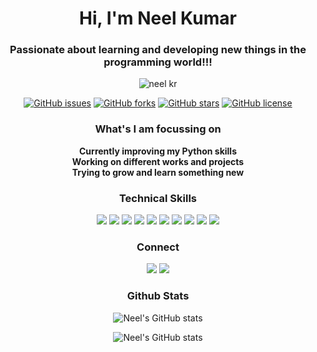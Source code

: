 <h1 align="center">Hi, I'm Neel Kumar</h1>
<h3 align="center">Passionate about learning and developing new things in the programming world!!!</h3>
<p align="center"><img src="https://user-images.githubusercontent.com/75318831/112126705-b9c16700-8bea-11eb-88d3-de4014223aa7.png" alt="neel kr"></p>
<p align="center">
  <a href="https://github.com/Neel-Kr/Neel-Kr/issues"><img alt="GitHub issues" src="https://img.shields.io/github/issues/Neel-Kr/Neel-Kr?color=B202FE&style=for-the-badge"></a>
  <a href="https://github.com/Neel-Kr/Neel-Kr/network"><img alt="GitHub forks" src="https://img.shields.io/github/forks/Neel-Kr/Neel-Kr?color=0AFE02&style=for-the-badge"></a>
  <a href="https://github.com/Neel-Kr/Neel-Kr/stargazers"><img alt="GitHub stars" src="https://img.shields.io/github/stars/Neel-Kr/Neel-Kr?color=FEF602&style=for-the-badge"></a>
  <a href="https://github.com/Neel-Kr/Neel-Kr/blob/main/LICENSE"><img alt="GitHub license" src="https://img.shields.io/github/license/Neel-Kr/Neel-Kr?color=2402FE&style=for-the-badge"></a>
</p>

<h3 align="center"> What's I am focussing on </h3>
<p align="center"> 
  <b>Currently improving my Python skills <br>Working on different works and projects <br> Trying to grow and learn something new </b> 
</p>

<h3 align="center"> Technical Skills </h3>
<p align="center">
  <a> <img src="https://img.shields.io/badge/Python-020DFE?style=for-the-badge&logo=python&logoColor=white"> </a>
  <a> <img src="https://img.shields.io/badge/HTML5-FE0202?style=for-the-badge&logo=html5&logoColor=white"> </a>
  <a> <img src="https://img.shields.io/badge/CSS-15FE02?style=for-the-badge&logo=css3&logoColor=white"> </a>
  <a> <img src="https://img.shields.io/badge/Windows-FE02F6?style=for-the-badge&logo=windows&logoColor=white"> </a>
  <a> <img src="https://img.shields.io/badge/Pycharm-E7F111?style=for-the-badge&logo=pycharm&logoColor=black"> </a>
  <a> <img src="https://img.shields.io/badge/CMD-000000?style=for-the-badge&logo=powershell&logoColor=white"> </a>
  <a> <img src="https://img.shields.io/badge/Figma-FF00F3?style=for-the-badge&logo=figma&logoColor=white"> </a>
  <a> <img src="https://img.shields.io/badge/VS Code-08FF00?style=for-the-badge&logo=visualstudiocode&logoColor=white"> </a>
  <a> <img src="https://img.shields.io/badge/Jetbrains Tools-000000?style=for-the-badge&logo=jetbrains&logoColor=white"> </a>
  <a> <img src="https://img.shields.io/badge/C Language-FF0000?style=for-the-badge&logo=c&logoColor=white"> </a>
</p>

<h3 align="center"> Connect </h3>
<p align="center">
  <a herf="https://github.com/Neel-Kr"> <img src="https://img.shields.io/badge/Github-000000?style=for-the-badge&logo=github&logoColor=white"> </a>
  <a herf="mailto: neel90009@gmail.com"> <img src="https://img.shields.io/badge/Gmail-FF0000?style=for-the-badge&logo=gmail&logoColor=white"> </a>
</p>

<h3 align="center">Github Stats</h3>
<p align="center"> 
  <a>
    <img alt="Neel's GitHub stats" src="https://github-readme-stats.vercel.app/api?username=Neel-Kr&show_icons=true&theme=chartreuse-dark">
  </a>
</p>
<p align="center"> 
  <a>
    <img alt="Neel's GitHub stats" src="https://github-readme-stats.vercel.app/api/top-langs/?username=Neel-Kr&layout=compact&theme=chartreuse-dark">
  </a>
</p>

